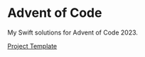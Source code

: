 # Advent of Code

My Swift solutions for Advent of Code 2023.

[Project Template](https://github.com/apple/swift-aoc-starter-example)

